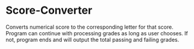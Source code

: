 # Score-Converter

Converts numerical score to the corresponding letter for that score.
Program can continue with processing grades as long as user chooses. If not, program ends and will output the total passing and failing grades.
